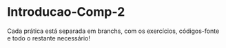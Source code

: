 # Introducao-Comp-2

Cada prática está separada em branchs, com os exercícios, códigos-fonte e todo o restante necessário!
